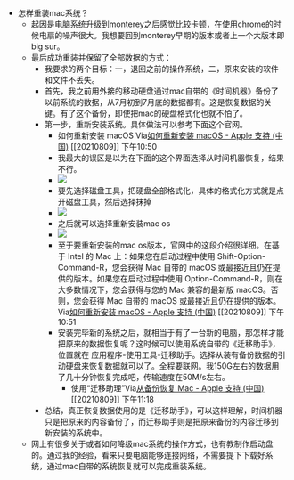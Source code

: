 - 怎样重装mac系统？
    - 起因是电脑系统升级到monterey之后感觉比较卡顿，在使用chrome的时候电扇的噪声很大。我想要回到monterey早期的版本或者上一个大版本即big sur。
    - 最后成功重装并保留了全部数据的方式：
        - 我要求的两个目标：一，退回之前的操作系统，二，原来安装的软件和文件不丢失。
        - 首先，我之前用外接的移动硬盘通过mac自带的《时间机器》备份了以前系统的数据，从7月初到7月底的数据都有。这是恢复数据的关键。有了这个备份，即使把mac的硬盘格式化也就不怕了。
        - 第一步，重新安装系统。具体做法可以参考下面这个官网。
            - 如何重新安装 macOS  Via[如何重新安装 macOS - Apple 支持 (中国)](https://support.apple.com/zh-cn/HT204904) [[20210809]] 下午10:50
            - 我最大的误区是以为在下面的这个界面选择从时间机器恢复，结果不行。
            - ![](https://firebasestorage.googleapis.com/v0/b/firescript-577a2.appspot.com/o/imgs%2Fapp%2Fxinyiheng%2FMgWKOfW_7x.png?alt=media&token=df64e34a-14b3-4093-9d72-538348dc690f)
            - 要先选择磁盘工具，把硬盘全部格式化，具体的格式化方式就是点开磁盘工具，然后选择抹掉
            - ![](https://firebasestorage.googleapis.com/v0/b/firescript-577a2.appspot.com/o/imgs%2Fapp%2Fxinyiheng%2FGFZRVtMdI7.png?alt=media&token=6a4f8e0e-d155-475a-b532-3618112cb44d)
            - 之后就可以选择重新安装mac os
            - ![](https://firebasestorage.googleapis.com/v0/b/firescript-577a2.appspot.com/o/imgs%2Fapp%2Fxinyiheng%2FeWjzhm1xys.png?alt=media&token=7b71dc12-c887-430a-9691-787407b71375)
            - 至于要重新安装的mac os版本，官网中的这段介绍很详细。在基于 Intel 的 Mac 上：如果您在启动过程中使用 Shift-Option-Command-R，您会获得 Mac 自带的 macOS 或最接近且仍在提供的版本。如果您在启动过程中使用 Option-Command-R，则在大多数情况下，您会获得与您的 Mac 兼容的最新版 macOS。否则，您会获得 Mac 自带的 macOS 或最接近且仍在提供的版本。Via[如何重新安装 macOS - Apple 支持 (中国)](https://support.apple.com/zh-cn/HT204904) [[20210809]] 下午10:51
            - 安装完毕新的系统之后，就相当于有了一台新的电脑，那怎样才能把原来的数据恢复呢？这时候可以使用系统自带的《迁移助手》，位置就在 应用程序-使用工具-迁移助手。选择从装有备份数据的引动硬盘来恢复数据就可以了。全程要联网。我150G左右的数据用了几十分钟恢复完成吧，传输速度在50M/s左右。
                - 使用“迁移助理”Via[从备份恢复 Mac - Apple 支持 (中国)](https://support.apple.com/zh-cn/HT203981) [[20210809]] 下午11:18
        - 总结，真正恢复数据使用的是《迁移助手》，可以这样理解，时间机器只是把原来的内容备份了，而迁移助手则是把原来备份的内容迁移到新安装的系统中。
    - 网上有很多关于或者如何降级mac系统的操作方式，也有教制作启动盘的。通过我的经验，看来只要电脑能够连接网络，不需要提下下载好系统，通过mac自带的系统恢复就可以完成重装系统。
      
